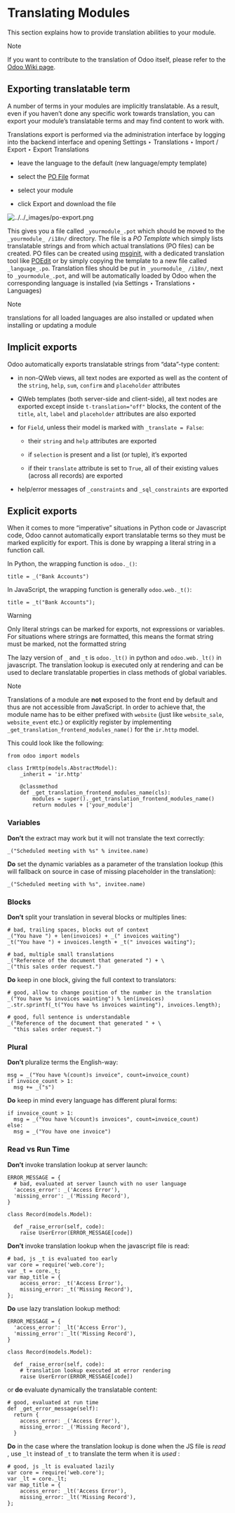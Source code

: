# Translating Modules

This section explains how to provide translation abilities to your module.

Note

If you want to contribute to the translation of Odoo itself, please refer to
the [Odoo Wiki page](https://github.com/odoo/odoo/wiki/Translations).

## Exporting translatable term

A number of terms in your modules are implicitly translatable. As a result,
even if you haven’t done any specific work towards translation, you can export
your module’s translatable terms and may find content to work with.

Translations export is performed via the administration interface by logging
into the backend interface and opening Settings ‣ Translations ‣ Import /
Export ‣ Export Translations

  * leave the language to the default (new language/empty template)

  * select the [PO File](https://en.wikipedia.org/wiki/Gettext#Translating) format

  * select your module

  * click Export and download the file

![../../_images/po-export.png](../../_images/po-export.png)

This gives you a file called `_yourmodule_.pot` which should be moved to the
`_yourmodule_ /i18n/` directory. The file is a _PO Template_ which simply
lists translatable strings and from which actual translations (PO files) can
be created. PO files can be created using
[msginit](https://www.gnu.org/software/gettext/manual/gettext.html#Creating),
with a dedicated translation tool like [POEdit](https://poedit.net/) or by
simply copying the template to a new file called `_language_.po`. Translation
files should be put in `_yourmodule_ /i18n/`, next to `_yourmodule_.pot`, and
will be automatically loaded by Odoo when the corresponding language is
installed (via Settings ‣ Translations ‣ Languages)

Note

translations for all loaded languages are also installed or updated when
installing or updating a module

## Implicit exports

Odoo automatically exports translatable strings from “data”-type content:

  * in non-QWeb views, all text nodes are exported as well as the content of the `string`, `help`, `sum`, `confirm` and `placeholder` attributes

  * QWeb templates (both server-side and client-side), all text nodes are exported except inside `t-translation="off"` blocks, the content of the `title`, `alt`, `label` and `placeholder` attributes are also exported

  * for `Field`, unless their model is marked with `_translate = False`:

    * their `string` and `help` attributes are exported

    * if `selection` is present and a list (or tuple), it’s exported

    * if their `translate` attribute is set to `True`, all of their existing values (across all records) are exported

  * help/error messages of `_constraints` and `_sql_constraints` are exported

## Explicit exports

When it comes to more “imperative” situations in Python code or Javascript
code, Odoo cannot automatically export translatable terms so they must be
marked explicitly for export. This is done by wrapping a literal string in a
function call.

In Python, the wrapping function is `odoo._()`:

    
    
    title = _("Bank Accounts")
    

In JavaScript, the wrapping function is generally `odoo.web._t()`:

    
    
    title = _t("Bank Accounts");
    

Warning

Only literal strings can be marked for exports, not expressions or variables.
For situations where strings are formatted, this means the format string must
be marked, not the formatted string

The lazy version of `_` and `_t` is `odoo._lt()` in python and
`odoo.web._lt()` in javascript. The translation lookup is executed only at
rendering and can be used to declare translatable properties in class methods
of global variables.

Note

Translations of a module are **not** exposed to the front end by default and
thus are not accessible from JavaScript. In order to achieve that, the module
name has to be either prefixed with `website` (just like `website_sale`,
`website_event` etc.) or explicitly register by implementing
`_get_translation_frontend_modules_name()` for the `ir.http` model.

This could look like the following:

    
    
    from odoo import models
    
    class IrHttp(models.AbstractModel):
        _inherit = 'ir.http'
    
        @classmethod
        def _get_translation_frontend_modules_name(cls):
            modules = super()._get_translation_frontend_modules_name()
            return modules + ['your_module']
    

### Variables

**Don’t** the extract may work but it will not translate the text correctly:

    
    
    _("Scheduled meeting with %s" % invitee.name)
    

**Do** set the dynamic variables as a parameter of the translation lookup
(this will fallback on source in case of missing placeholder in the
translation):

    
    
    _("Scheduled meeting with %s", invitee.name)
    

### Blocks

**Don’t** split your translation in several blocks or multiples lines:

    
    
    # bad, trailing spaces, blocks out of context
    _("You have ") + len(invoices) + _(" invoices waiting")
    _t("You have ") + invoices.length + _t(" invoices waiting");
    
    # bad, multiple small translations
    _("Reference of the document that generated ") + \
    _("this sales order request.")
    

**Do** keep in one block, giving the full context to translators:

    
    
    # good, allow to change position of the number in the translation
    _("You have %s invoices wainting") % len(invoices)
    _.str.sprintf(_t("You have %s invoices wainting"), invoices.length);
    
    # good, full sentence is understandable
    _("Reference of the document that generated " + \
      "this sales order request.")
    

### Plural

**Don’t** pluralize terms the English-way:

    
    
    msg = _("You have %(count)s invoice", count=invoice_count)
    if invoice_count > 1:
      msg += _("s")
    

**Do** keep in mind every language has different plural forms:

    
    
    if invoice_count > 1:
      msg = _("You have %(count)s invoices", count=invoice_count)
    else:
      msg = _("You have one invoice")
    

### Read vs Run Time

**Don’t** invoke translation lookup at server launch:

    
    
    ERROR_MESSAGE = {
      # bad, evaluated at server launch with no user language
      'access_error': _('Access Error'),
      'missing_error': _('Missing Record'),
    }
    
    class Record(models.Model):
    
      def _raise_error(self, code):
        raise UserError(ERROR_MESSAGE[code])
    

**Don’t** invoke translation lookup when the javascript file is read:

    
    
    # bad, js _t is evaluated too early
    var core = require('web.core');
    var _t = core._t;
    var map_title = {
        access_error: _t('Access Error'),
        missing_error: _t('Missing Record'),
    };
    

**Do** use lazy translation lookup method:

    
    
    ERROR_MESSAGE = {
      'access_error': _lt('Access Error'),
      'missing_error': _lt('Missing Record'),
    }
    
    class Record(models.Model):
    
      def _raise_error(self, code):
        # translation lookup executed at error rendering
        raise UserError(ERROR_MESSAGE[code])
    

or **do** evaluate dynamically the translatable content:

    
    
    # good, evaluated at run time
    def _get_error_message(self):
      return {
        access_error: _('Access Error'),
        missing_error: _('Missing Record'),
      }
    

**Do** in the case where the translation lookup is done when the JS file is
_read_ , use `_lt` instead of `_t` to translate the term when it is _used_ :

    
    
    # good, js _lt is evaluated lazily
    var core = require('web.core');
    var _lt = core._lt;
    var map_title = {
        access_error: _lt('Access Error'),
        missing_error: _lt('Missing Record'),
    };
    

